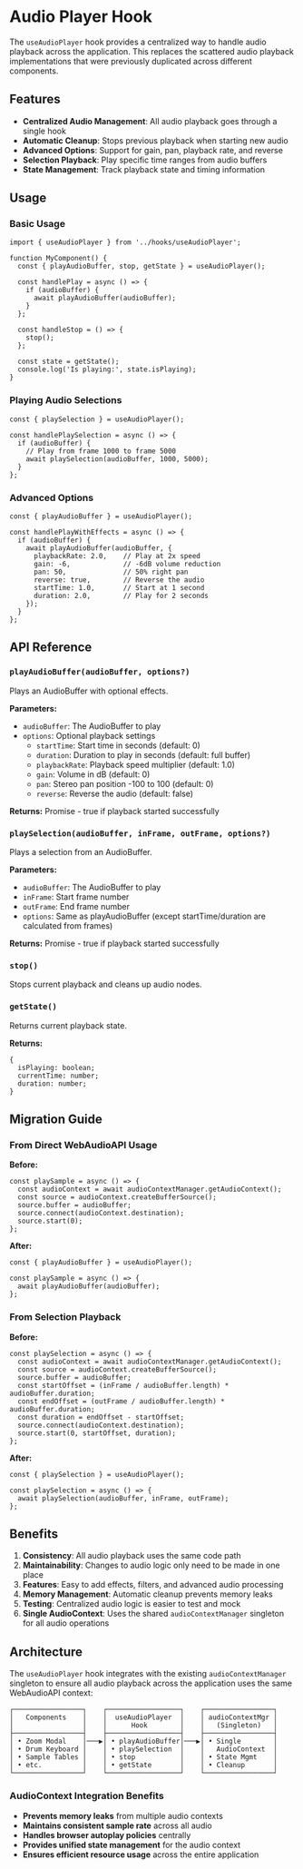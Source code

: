 # Audio Player Hook

The `useAudioPlayer` hook provides a centralized way to handle audio playback across the application. This replaces the scattered audio playback implementations that were previously duplicated across different components.

## Features

- **Centralized Audio Management**: All audio playback goes through a single hook
- **Automatic Cleanup**: Stops previous playback when starting new audio
- **Advanced Options**: Support for gain, pan, playback rate, and reverse
- **Selection Playback**: Play specific time ranges from audio buffers
- **State Management**: Track playback state and timing information

## Usage

### Basic Usage

```tsx
import { useAudioPlayer } from '../hooks/useAudioPlayer';

function MyComponent() {
  const { playAudioBuffer, stop, getState } = useAudioPlayer();

  const handlePlay = async () => {
    if (audioBuffer) {
      await playAudioBuffer(audioBuffer);
    }
  };

  const handleStop = () => {
    stop();
  };

  const state = getState();
  console.log('Is playing:', state.isPlaying);
}
```

### Playing Audio Selections

```tsx
const { playSelection } = useAudioPlayer();

const handlePlaySelection = async () => {
  if (audioBuffer) {
    // Play from frame 1000 to frame 5000
    await playSelection(audioBuffer, 1000, 5000);
  }
};
```

### Advanced Options

```tsx
const { playAudioBuffer } = useAudioPlayer();

const handlePlayWithEffects = async () => {
  if (audioBuffer) {
    await playAudioBuffer(audioBuffer, {
      playbackRate: 2.0,    // Play at 2x speed
      gain: -6,             // -6dB volume reduction
      pan: 50,              // 50% right pan
      reverse: true,        // Reverse the audio
      startTime: 1.0,       // Start at 1 second
      duration: 2.0,        // Play for 2 seconds
    });
  }
};
```

## API Reference

### `playAudioBuffer(audioBuffer, options?)`

Plays an AudioBuffer with optional effects.

**Parameters:**
- `audioBuffer`: The AudioBuffer to play
- `options`: Optional playback settings
  - `startTime`: Start time in seconds (default: 0)
  - `duration`: Duration to play in seconds (default: full buffer)
  - `playbackRate`: Playback speed multiplier (default: 1.0)
  - `gain`: Volume in dB (default: 0)
  - `pan`: Stereo pan position -100 to 100 (default: 0)
  - `reverse`: Reverse the audio (default: false)

**Returns:** Promise<boolean> - true if playback started successfully

### `playSelection(audioBuffer, inFrame, outFrame, options?)`

Plays a selection from an AudioBuffer.

**Parameters:**
- `audioBuffer`: The AudioBuffer to play
- `inFrame`: Start frame number
- `outFrame`: End frame number
- `options`: Same as playAudioBuffer (except startTime/duration are calculated from frames)

**Returns:** Promise<boolean> - true if playback started successfully

### `stop()`

Stops current playback and cleans up audio nodes.

### `getState()`

Returns current playback state.

**Returns:**
```tsx
{
  isPlaying: boolean;
  currentTime: number;
  duration: number;
}
```

## Migration Guide

### From Direct WebAudioAPI Usage

**Before:**
```tsx
const playSample = async () => {
  const audioContext = await audioContextManager.getAudioContext();
  const source = audioContext.createBufferSource();
  source.buffer = audioBuffer;
  source.connect(audioContext.destination);
  source.start(0);
};
```

**After:**
```tsx
const { playAudioBuffer } = useAudioPlayer();

const playSample = async () => {
  await playAudioBuffer(audioBuffer);
};
```

### From Selection Playback

**Before:**
```tsx
const playSelection = async () => {
  const audioContext = await audioContextManager.getAudioContext();
  const source = audioContext.createBufferSource();
  source.buffer = audioBuffer;
  const startOffset = (inFrame / audioBuffer.length) * audioBuffer.duration;
  const endOffset = (outFrame / audioBuffer.length) * audioBuffer.duration;
  const duration = endOffset - startOffset;
  source.connect(audioContext.destination);
  source.start(0, startOffset, duration);
};
```

**After:**
```tsx
const { playSelection } = useAudioPlayer();

const playSelection = async () => {
  await playSelection(audioBuffer, inFrame, outFrame);
};
```

## Benefits

1. **Consistency**: All audio playback uses the same code path
2. **Maintainability**: Changes to audio logic only need to be made in one place
3. **Features**: Easy to add effects, filters, and advanced audio processing
4. **Memory Management**: Automatic cleanup prevents memory leaks
5. **Testing**: Centralized audio logic is easier to test and mock
6. **Single AudioContext**: Uses the shared `audioContextManager` singleton for all audio operations

## Architecture

The `useAudioPlayer` hook integrates with the existing `audioContextManager` singleton to ensure all audio playback across the application uses the same WebAudioAPI context:

```
┌─────────────────┐    ┌──────────────────┐    ┌─────────────────┐
│   Components    │    │  useAudioPlayer  │    │ audioContextMgr │
│                 │    │      Hook        │    │   (Singleton)   │
├─────────────────┤    ├──────────────────┤    ├─────────────────┤
│ • Zoom Modal    │───▶│ • playAudioBuffer│───▶│ • Single        │
│ • Drum Keyboard │    │ • playSelection  │    │   AudioContext  │
│ • Sample Tables │    │ • stop           │    │ • State Mgmt    │
│ • etc.          │    │ • getState       │    │ • Cleanup       │
└─────────────────┘    └──────────────────┘    └─────────────────┘
```

### AudioContext Integration Benefits

- **Prevents memory leaks** from multiple audio contexts
- **Maintains consistent sample rate** across all audio
- **Handles browser autoplay policies** centrally
- **Provides unified state management** for the audio context
- **Ensures efficient resource usage** across the entire application 